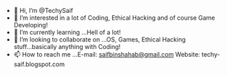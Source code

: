 - 👋 Hi, I’m @TechySaif
- 👀 I’m interested in a lot of Coding, Ethical Hacking and of course Game Developing!
- 🌱 I’m currently learning ...Hell of a lot!
- 💞️ I’m looking to collaborate on ...OS, Games, Ethical Hacking stuff...basically anything with Coding!
- 📫 How to reach me ...E-mail: saifbinshahab@gmail.com Website: techy-saif.blogspot.com

<!---
TechySaif/TechySaif is a ✨ special ✨ repository because its `README.md` (this file) appears on your GitHub profile.
You can click the Preview link to take a look at your changes.
--->
